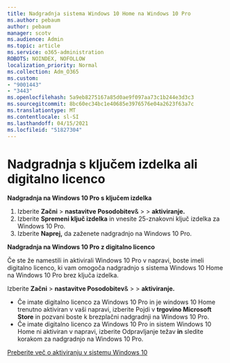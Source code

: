 ```yaml
---
title: Nadgradnja sistema Windows 10 Home na Windows 10 Pro
ms.author: pebaum
author: pebaum
manager: scotv
ms.audience: Admin
ms.topic: article
ms.service: o365-administration
ROBOTS: NOINDEX, NOFOLLOW
localization_priority: Normal
ms.collection: Adm_O365
ms.custom:
- "9001443"
- "3443"
ms.openlocfilehash: 5a9eb8275167a85d0ae9f097aa73c1b244e3d3c3
ms.sourcegitcommit: 8bc60ec34bc1e40685e3976576e04a2623f63a7c
ms.translationtype: MT
ms.contentlocale: sl-SI
ms.lasthandoff: 04/15/2021
ms.locfileid: "51827304"
---
```

# <a name="upgrade-using-either-a-product-key-or-a-digital-license"></a>Nadgradnja s ključem izdelka ali digitalno licenco

**Nadgradnja na Windows 10 Pro s ključem izdelka**

1. Izberite **Začni**  >  **nastavitve Posodobitev**&  >    >  **aktiviranje.**
2. Izberite **Spremeni ključ izdelka** in vnesite 25-znakovni ključ izdelka za Windows 10 Pro.
3. Izberite **Naprej,** da zaženete nadgradnjo na Windows 10 Pro.

**Nadgradnja na Windows 10 Pro z digitalno licenco**

Če ste že namestili in aktivirali Windows 10 Pro v napravi, boste imeli digitalno licenco, ki vam omogoča nadgradnjo s sistema Windows 10 Home na Windows 10 Pro brez ključa izdelka.

Izberite **Začni**  >  **nastavitve Posodobitev**&  >    >  **aktiviranje.**

- Če imate digitalno licenco za Windows 10 Pro in je windows 10 Home trenutno aktiviran v vaši napravi, izberite Pojdi v **trgovino Microsoft Store** in pozvani boste k brezplačni nadgradnji na Windows 10 Pro.
- Če imate digitalno licenco za Windows 10 Pro in sistem Windows 10 Home ni aktiviran v napravi, izberite Odpravljanje težav **in** sledite korakom za nadgradnjo na Windows 10 Pro.

[Preberite več o aktiviranju v sistemu Windows 10](https://support.microsoft.com/help/12440)
